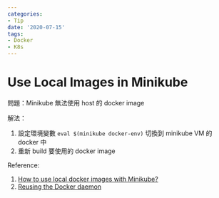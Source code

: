 ```yaml
---
categories:
- Tip
date: '2020-07-15'
tags:
- Docker
- K8s
---
```


# Use Local Images in Minikube

問題：Minikube 無法使用 host 的 docker image

解法：

1. 設定環境變數 ```eval $(minikube docker-env)``` 切換到 minikube VM 的 docker 中
2. 重新 build 要使用的 docker image

Reference:

1. [How to use local docker images with Minikube?](https://stackoverflow.com/a/42564211/13582118)
2. [Reusing the Docker daemon](https://github.com/kubernetes/minikube/blob/0c616a6b42b28a1aab8397f5a9061f8ebbd9f3d9/README.md#reusing-the-docker-daemon)